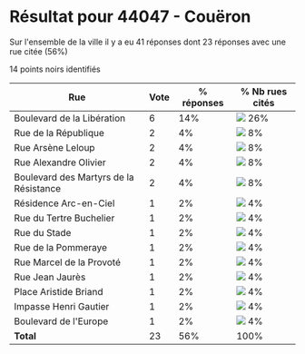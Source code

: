 # Résultat pour 44047 - Couëron

Sur l'ensemble de la ville il y a eu 41 réponses dont 23 réponses avec une rue citée (56%)

14 points noirs identifiés

| Rue | Vote | % réponses | % Nb rues cités|
|-----|------|------------|----------------|
| Boulevard de la Libération | 6 | 14% | <img src="../../img/bar_26.gif" />&nbsp;26%|
| Rue de la République | 2 | 4% | <img src="../../img/bar_8.gif" />&nbsp;8%|
| Rue Arsène Leloup | 2 | 4% | <img src="../../img/bar_8.gif" />&nbsp;8%|
| Rue Alexandre Olivier | 2 | 4% | <img src="../../img/bar_8.gif" />&nbsp;8%|
| Boulevard des Martyrs de la Résistance | 2 | 4% | <img src="../../img/bar_8.gif" />&nbsp;8%|
| Résidence Arc-en-Ciel | 1 | 2% | <img src="../../img/bar_4.gif" />&nbsp;4%|
| Rue du Tertre Buchelier | 1 | 2% | <img src="../../img/bar_4.gif" />&nbsp;4%|
| Rue du Stade | 1 | 2% | <img src="../../img/bar_4.gif" />&nbsp;4%|
| Rue de la Pommeraye | 1 | 2% | <img src="../../img/bar_4.gif" />&nbsp;4%|
| Rue Marcel de la Provoté | 1 | 2% | <img src="../../img/bar_4.gif" />&nbsp;4%|
| Rue Jean Jaurès | 1 | 2% | <img src="../../img/bar_4.gif" />&nbsp;4%|
| Place Aristide Briand | 1 | 2% | <img src="../../img/bar_4.gif" />&nbsp;4%|
| Impasse Henri Gautier | 1 | 2% | <img src="../../img/bar_4.gif" />&nbsp;4%|
| Boulevard de l'Europe | 1 | 2% | <img src="../../img/bar_4.gif" />&nbsp;4%|
| **Total** | 23 | 56% | 100%|

